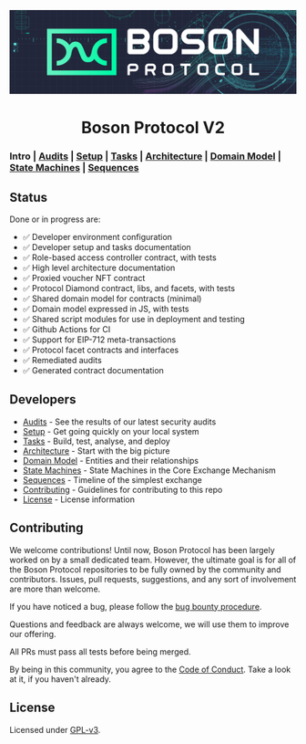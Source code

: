 [![banner](docs/images/banner.png)](https://bosonprotocol.io)

<h1 align="center">Boson Protocol V2</h1>

### Intro | [Audits](docs/audits.md) | [Setup](docs/setup.md) | [Tasks](docs/tasks.md) | [Architecture](docs/architecture.md) | [Domain Model](docs/domain.md) | [State Machines](docs/state-machines.md) | [Sequences](docs/sequences.md) 

## Status
Done or in progress are:

  - ✅ Developer environment configuration
  - ✅ Developer setup and tasks documentation
  - ✅ Role-based access controller contract, with tests
  - ✅ High level architecture documentation 
  - ✅ Proxied voucher NFT contract
  - ✅ Protocol Diamond contract, libs, and facets, with tests
  - ✅ Shared domain model for contracts (minimal)
  - ✅ Domain model expressed in JS, with tests
  - ✅ Shared script modules for use in deployment and testing
  - ✅ Github Actions for CI
  - ✅ Support for EIP-712 meta-transactions
  - ✅ Protocol facet contracts and interfaces
  - ✅ Remediated audits
  - ✅ Generated contract documentation

## Developers
  - [Audits](docs/audits.md) - See the results of our latest security audits
  - [Setup](docs/setup.md) - Get going quickly on your local system
  - [Tasks](docs/tasks.md) - Build, test, analyse, and deploy
  - [Architecture](docs/architecture.md) - Start with the big picture
  - [Domain Model](docs/domain.md) - Entities and their relationships
  - [State Machines](docs/state-machines.md) - State Machines in the Core Exchange Mechanism
  - [Sequences](docs/sequences.md) - Timeline of the simplest exchange
  - [Contributing](#contributing) - Guidelines for contributing to this repo
  - [License](#license) - License information

## Contributing

We welcome contributions! Until now, Boson Protocol has been largely worked on by a small dedicated team. However, the ultimate goal is for all of the Boson Protocol repositories to be fully owned by the community and contributors. Issues, pull requests, suggestions, and any sort of involvement are more than welcome.

If you have noticed a bug, please follow the [bug bounty procedure](https://github.com/bosonprotocol/community/blob/52725b04d1d3013dfc936d3d27ddc34019c6d02d/BugBountyProgram.md).

Questions and feedback are always welcome, we will use them to improve our offering.

All PRs must pass all tests before being merged.

By being in this community, you agree to the [Code of Conduct](/docs/code-of-conduct.md). Take a look at it, if you haven't already.

## License

Licensed under [GPL-v3](LICENSE).